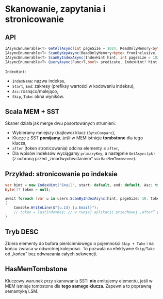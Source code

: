 # Skanowanie, zapytania i stronicowanie

## API

```csharp
IAsyncEnumerable<T> GetAllAsync(int pageSize = 1024, ReadOnlyMemory<byte> token = default, CancellationToken ct = default);
IAsyncEnumerable<T> ScanByKeyAsync(ReadOnlyMemory<byte> fromInclusive, ReadOnlyMemory<byte> toExclusive, int pageSize = 1024, ReadOnlyMemory<byte> token = default, CancellationToken ct = default);
IAsyncEnumerable<T> ScanByIndexAsync(IndexHint hint, int pageSize = 1024, ReadOnlyMemory<byte> token = default, CancellationToken ct = default);
IAsyncEnumerable<T> QueryAsync(Func<T,bool> predicate, IndexHint? hint = null, ...);
```

`IndexHint`:
- `IndexName`: nazwa indeksu,
- `Start`, `End`: zakresy (prefiksy wartości w kodowaniu indeksu),
- `Asc`: rosnąco/malejąco,
- `Skip`, `Take`: okna wyników.

## Scala MEM + SST

Skaner działa jak merge dwu posortowanych strumieni:
- Wybieramy mniejszy (bajtowo) klucz (`ByteCompare`),
- Klucze z SST **pomijamy**, jeśli w MEM istnieje **tombstone** dla tego klucza,
- `after` (token stronicowania) odcina elementy ≤ `after`,
- Dla wpisów indeksów wyciągamy `primaryKey`, a następnie `GetAsync(pk)` (z ochroną przed „zmartwychwstaniem” via `HasMemTombstone`).

## Przykład: stronicowanie po indeksie

```csharp
var hint = new IndexHint("Email", start: default, end: default, Asc: true, Skip: 0, Take: 50);
byte[]? token = null;

await foreach (var u in users.ScanByIndexAsync(hint, pageSize: 10, token: token))
{
    Console.WriteLine($"{u.Id} {u.Email}");
    // token = lastIndexKey; // w twojej aplikacji przechowuj „after” poza skanem
}
```

## Tryb DESC

Zbiera elementy do bufora pierścieniowego o pojemności `Skip + Take` i na końcu zwraca w odwrotnej kolejności. To pozwala na efektywne `Skip/Take` od „końca” bez odwracania całych sekwencji.

## HasMemTombstone

Kluczowy warunek przy skanowaniu SST: **nie** emitujemy elementu, jeśli w MEM istnieje tombstone dla **tego samego klucza**. Zapewnia to poprawną semantykę LSM.
